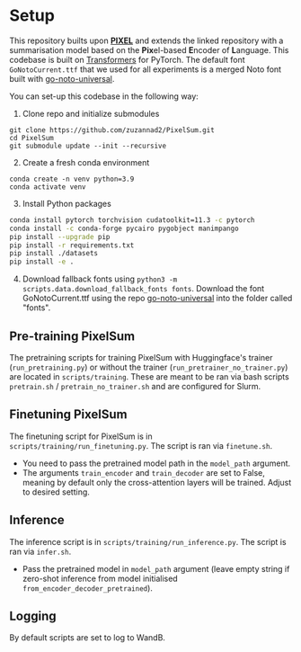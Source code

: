 # Setup 

This repository builts upon [**PIXEL**](https://github.com/xplip/pixel) and extends the linked repository with a summarisation model based on the **Pix**el-based **E**ncoder of **L**anguage. This codebase is built on [Transformers](https://github.com/huggingface/transformers) for PyTorch. The default font `GoNotoCurrent.ttf` that we used for all experiments is a merged Noto font built with [go-noto-universal](https://github.com/satbyy/go-noto-universal). 

You can set-up this codebase in the following way:

1. Clone repo and initialize submodules
```
git clone https://github.com/zuzannad2/PixelSum.git
cd PixelSum
git submodule update --init --recursive
```

2. Create a fresh conda environment
```
conda create -n venv python=3.9
conda activate venv
```

3. Install Python packages
```bash
conda install pytorch torchvision cudatoolkit=11.3 -c pytorch
conda install -c conda-forge pycairo pygobject manimpango
pip install --upgrade pip
pip install -r requirements.txt
pip install ./datasets
pip install -e .
```

4. Download fallback fonts using ```python3 -m scripts.data.download_fallback_fonts fonts```. Download the font GoNotoCurrent.ttf using the repo [go-noto-universal](https://github.com/satbyy/go-noto-universal) into the folder called "fonts".

## Pre-training PixelSum
The pretraining scripts for training PixelSum with Huggingface's trainer (```run_pretraining.py```) or without the trainer (```run_pretrainer_no_trainer.py```) are located in ```scripts/training```. These are meant to be ran via bash scripts ```pretrain.sh``` / ```pretrain_no_trainer.sh``` and are configured for Slurm. 

## Finetuning PixelSum
The finetuning script for PixelSum is in ```scripts/training/run_finetuning.py```. The script is ran via ```finetune.sh```. 
- You need to pass the pretrained model path in the  ```model_path``` argument.
- The arguments ```train_encoder``` and ```train_decoder``` are set to False, meaning by default only the cross-attention layers will be trained. Adjust to desired setting. 

## Inference 
The inference script is in ```scripts/training/run_inference.py```. The script is ran via ```infer.sh```. 
- Pass the pretrained model in ```model_path``` argument (leave empty string if zero-shot inference from model initialised ```from_encoder_decoder_pretrained```).

## Logging
By default scripts are set to log to WandB.
